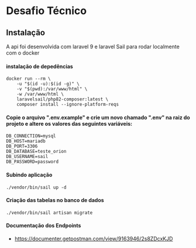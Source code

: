 # Desafio Técnico

## Instalação

A api foi desenvolvida com laravel 9 e laravel Sail para rodar localmente com o docker

#### instalação de depedências
```
docker run --rm \
    -u "$(id -u):$(id -g)" \
    -v "$(pwd):/var/www/html" \
    -w /var/www/html \
    laravelsail/php82-composer:latest \
    composer install --ignore-platform-reqs
```
#### Copie o arquivo ".env.example" e crie um novo chamado ".env" na raiz do projeto e altere os valores das seguintes variáveis:
```
DB_CONNECTION=mysql
DB_HOST=mariadb
DB_PORT=3306
DB_DATABASE=teste_orion
DB_USERNAME=sail
DB_PASSWORD=password
```

#### Subindo aplicação
```
./vendor/bin/sail up -d
```

#### Criação das tabelas no banco de dados
```
./vendor/bin/sail artisan migrate
```

#### Documentação dos Endpoints
- https://documenter.getpostman.com/view/9163946/2s8ZDcxKJD
